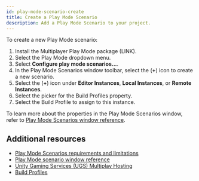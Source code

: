 ```yaml
---
id: play-mode-scenario-create
title: Create a Play Mode Scenario
description: Add a Play Mode Scenario to your project.
---
```


To create a new Play Mode scenario: 
1. Install the Multiplayer Play Mode package (LINK).
2. Select the Play Mode dropdown menu.
3. Select **Configure play mode scenarios…**.
4. In the Play Mode Scenarios window toolbar, select the (**+**) icon to create a new scenario.
5. Select the (**+**) icon under **Editor Instances**, **Local Instances**, or **Remote Instances**.
6. Select the picker for the Build Profiles property.
7. Select the Build Profile to assign to this instance.

To learn more about the properties in the Play Mode Scenarios window, refer to [Play Mode Scenarios window reference](play-mode-scenario-window-reference.md).

## Additional resources

- [Play Mode Scenarios requirements and limitations](play-mode-scenario-req.md)
- [Play Mode scenario window reference](play-mode-scenario-window-reference.md)
- [Unity Gaming Services (UGS) Multiplay Hosting](https://docs.unity.com/ugs/en-us/manual/game-server-hosting/manual/welcome-to-multiplay)
- [Build Profiles](https://docs.unity3d.com/6000.0/Documentation/Manual/build-profiles.html)